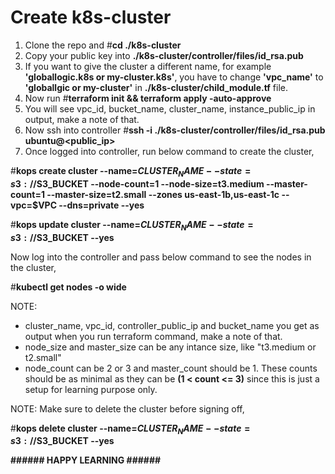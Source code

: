 # Create k8s-cluster

1. Clone the repo and #**cd ./k8s-cluster**
2. Copy your public key into **./k8s-cluster/controller/files/id_rsa.pub**
3. If you want to give the cluster a different name, for example **'globallogic.k8s or my-cluster.k8s'**, you have to change **'vpc_name'** to **'globallgic or my-cluster'** in **./k8s-cluster/child_module.tf** file.
4. Now run #**terraform init && terraform apply -auto-approve**
5. You will see vpc_id, bucket_name, cluster_name, instance_public_ip in output, make a note of that.
6. Now ssh into controller #**ssh -i ./k8s-cluster/controller/files/id_rsa.pub ubuntu@<public_ip>**
7. Once logged into controller, run below command to create the cluster,

#**kops create cluster --name=$CLUSTER_NAME --state=s3://$S3_BUCKET --node-count=1 --node-size=t3.medium --master-count=1 --master-size=t2.small --zones us-east-1b,us-east-1c --vpc=$VPC --dns=private --yes**

#**kops update cluster --name=$CLUSTER_NAME --state=s3://$S3_BUCKET --yes**

Now log into the controller and pass below command to see the nodes in the cluster,

#**kubectl get nodes -o wide**

NOTE:
- cluster_name, vpc_id, controller_public_ip and bucket_name you get as output when you run terraform command, make a note of that.
- node_size and master_size can be any intance size, like "t3.medium or t2.small"
- node_count can be 2 or 3 and master_count should be 1. These counts should be as minimal as they can be **(1 < count <= 3)**  since this is just a setup for learning purpose only.


NOTE: Make sure to delete the cluster before signing off,

#**kops delete cluster --name=$CLUSTER_NAME --state=s3://$S3_BUCKET --yes**

**###### HAPPY LEARNING ######**
